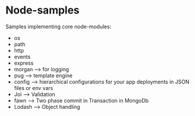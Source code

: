 # Node-samples
Samples implementing core node-modules:
- os
- path
- http
- events
- express
- morgan    --> for logging
- pug       --> template engine
- config    --> hierarchical configurations for your app                        deployments in JSON files or env vars
- Joi       --> Validation
- fawn      --> Two phase commit in Transaction in MongoDb
- Lodash    --> Object handling
